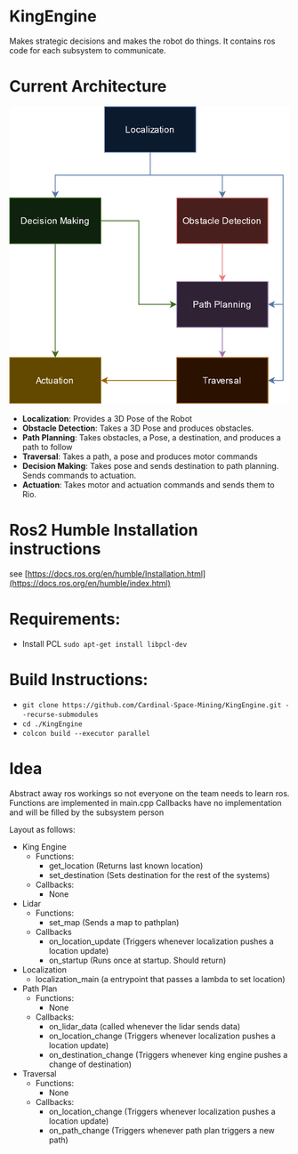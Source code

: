 # KingEngine
Makes strategic decisions and makes the robot do things.
It contains ros code for each subsystem to communicate.

# Current Architecture
![Controls Architecture Diagram](https://github.com/Cardinal-Space-Mining/KingEngine/blob/main/assets/Architecture3.jpg?raw=true)
* **Localization**: Provides a 3D Pose of the Robot
* **Obstacle Detection**: Takes a 3D Pose and produces obstacles.
* **Path Planning**: Takes obstacles, a Pose, a destination, and produces a path to follow
* **Traversal**: Takes a path, a pose and produces motor commands
* **Decision Making**: Takes pose and sends destination to path planning. Sends commands to actuation.
* **Actuation**: Takes motor and actuation commands and sends them to Rio.

# Ros2 Humble Installation instructions
see [https://docs.ros.org/en/humble/Installation.html](https://docs.ros.org/en/humble/index.html)

# Requirements:
* Install PCL `sudo apt-get install libpcl-dev`

# Build Instructions:
* `git clone https://github.com/Cardinal-Space-Mining/KingEngine.git --recurse-submodules`
* `cd ./KingEngine`
* `colcon build --executor parallel`


# Idea
Abstract away ros workings so not everyone on the team needs to learn ros.
Functions are implemented in main.cpp
Callbacks have no implementation and will be filled by the subsystem person

Layout as follows:
* King Engine
    * Functions:
        * get_location (Returns last known location)
        * set_destination (Sets destination for the rest of the systems)
    * Callbacks:
        * None
* Lidar
    * Functions:
        * set_map (Sends a map to pathplan)
    * Callbacks
        * on_location_update (Triggers whenever localization pushes a location update)
        * on_startup (Runs once at startup. Should return)
* Localization
    * localization_main (a entrypoint that passes a lambda to set location)
* Path Plan
    * Functions:
        * None
    * Callbacks:
        * on_lidar_data (called whenever the lidar sends data)
        * on_location_change (Triggers whenever localization pushes a location update)
        * on_destination_change (Triggers whenever king engine pushes a change of destination)
* Traversal
    * Functions:
        * None
    * Callbacks:
        * on_location_change (Triggers whenever localization pushes a location update)
        * on_path_change (Triggers whenever path plan triggers a new path)

